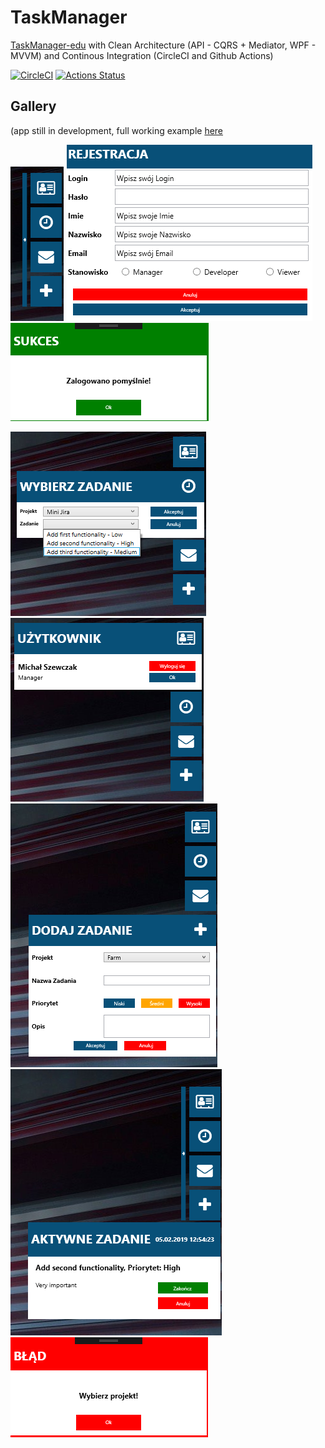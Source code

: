 # TaskManager
[TaskManager-edu](https://github.com/michasacuer/TaskManager-edu) with Clean Architecture (API - CQRS + Mediator, WPF - MVVM) and Continous Integration (CircleCI and Github Actions)

[![CircleCI](https://circleci.com/gh/michasacuer/TaskManager/tree/master.svg?style=shield)](https://circleci.com/gh/michasacuer/TaskManager/tree/master)
[![Actions Status](https://github.com/michasacuer/TaskManager/workflows/Build/badge.svg)](https://github.com/michasacuer/TaskManager/actions)

## Gallery 
(app still in development, full working example [here](https://github.com/michasacuer/TaskManager-edu)

![My image](https://github.com/michasacuer/TaskManager/blob/master/Gallery/2.PNG)
![My image](https://github.com/michasacuer/TaskManager/blob/master/Gallery/3.PNG)
![My image](https://github.com/michasacuer/TaskManager/blob/master/Gallery/4.PNG)

![My image](https://github.com/michasacuer/TaskManager/blob/master/Gallery/5.PNG)
![My image](https://github.com/michasacuer/TaskManager/blob/master/Gallery/6.PNG)
![My image](https://github.com/michasacuer/TaskManager/blob/master/Gallery/7.PNG)
![My image](https://github.com/michasacuer/TaskManager/blob/master/Gallery/8.PNG)
![My image](https://github.com/michasacuer/TaskManager/blob/master/Gallery/9.PNG)
